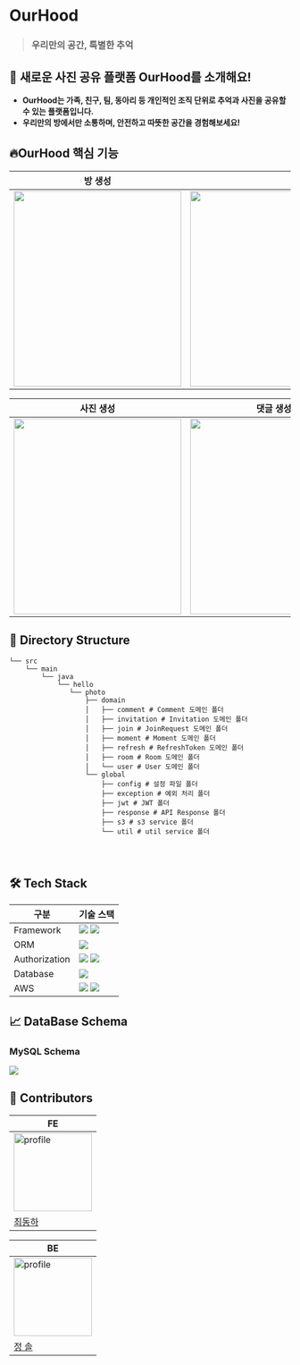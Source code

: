 # OurHood
> ### 우리만의 공간, 특별한 추억


## 📸 새로운 사진 공유 플랫폼 OurHood를 소개해요!
- **OurHood는 가족, 친구, 팀, 동아리 등 개인적인 조직 단위로 추억과 사진을 공유할 수 있는 플랫폼입니다.**
- **우리만의 방에서만 소통하며, 안전하고 따뜻한 공간을 경험해보세요!**


## 🔥OurHood 핵심 기능


| 방 생성                                                                                                                                                                                                                                                    | 사진 조회                                                                                                                                                                                                                                                   | 
|---------------------------------------------------------------------------------------------------------------------------------------------------------------------------------------------------------------------------------------------------------|---------------------------------------------------------------------------------------------------------------------------------------------------------------------------------------------------------------------------------------------------------| 
| <img src="https://ourhood-bucket.s3.ap-northeast-2.amazonaws.com/assets/%E1%84%89%E1%85%B3%E1%84%8F%E1%85%B3%E1%84%85%E1%85%B5%E1%86%AB%E1%84%89%E1%85%A3%E1%86%BA+2024-11-30+%E1%84%8B%E1%85%A9%E1%84%92%E1%85%AE+7.04.16.png" width=300 height= 350/> | <img src="https://ourhood-bucket.s3.ap-northeast-2.amazonaws.com/assets/%E1%84%89%E1%85%B3%E1%84%8F%E1%85%B3%E1%84%85%E1%85%B5%E1%86%AB%E1%84%89%E1%85%A3%E1%86%BA+2024-11-30+%E1%84%8B%E1%85%A9%E1%84%92%E1%85%AE+6.54.10.png" width=500 height=350 /> | 

| 사진 생성                                                                                                                                                                                                                                                  | 댓글 생성                                                                                                                                                                                                                                                    |
|--------------------------------------------------------------------------------------------------------------------------------------------------------------------------------------------------------------------------------------------------------|----------------------------------------------------------------------------------------------------------------------------------------------------------------------------------------------------------------------------------------------------------|
| <img src="https://ourhood-bucket.s3.ap-northeast-2.amazonaws.com/assets/%E1%84%89%E1%85%B3%E1%84%8F%E1%85%B3%E1%84%85%E1%85%B5%E1%86%AB%E1%84%89%E1%85%A3%E1%86%BA+2024-11-30+%E1%84%8B%E1%85%A9%E1%84%92%E1%85%AE+7.04.50.png" width=300 height=350/> | <img src="https://ourhood-bucket.s3.ap-northeast-2.amazonaws.com/assets/%E1%84%89%E1%85%B3%E1%84%8F%E1%85%B3%E1%84%85%E1%85%B5%E1%86%AB%E1%84%89%E1%85%A3%E1%86%BA+2024-11-30+%E1%84%8B%E1%85%A9%E1%84%92%E1%85%AE+6.55.46.png" width=300 height= 350 /> |



## 📂 Directory Structure
```
└── src
    └── main
        └── java
            └── hello
               └── photo
                   ├── domain
                   │   ├── comment # Comment 도메인 폴더
                   │   ├── invitation # Invitation 도메인 폴더
                   │   ├── join # JoinRequest 도메인 폴더
                   │   ├── moment # Moment 도메인 폴더
                   │   ├── refresh # RefreshToken 도메인 폴더
                   │   ├── room # Room 도메인 폴더
                   │   └── user # User 도메인 폴더
                   └── global
                       ├── config # 설정 파일 폴더
                       ├── exception # 예외 처리 폴더
                       ├── jwt # JWT 폴더
                       ├── response # API Response 폴더
                       ├── s3 # s3 service 폴더 
                       └── util # util service 폴더




```

## 🛠 Tech Stack


| 구분            | 기술 스택                                                                                                                                                                                                                                               |
|---------------|-----------------------------------------------------------------------------------------------------------------------------------------------------------------------------------------------------------------------------------------------------|
| Framework     | <img src="https://img.shields.io/badge/Spring Boot-6DB33F?style=for-the-social&logo=Spring Boot&logoColor=white"> <img src="https://img.shields.io/badge/Gradle-02303A?style=for-the-social&logo=Gradle&logoColor=white">                           
| ORM           | <img src="https://img.shields.io/badge/Spring Data JPA-6DB33F?style=for-the-social&logo=Databricks&logoColor=white">                                                                                                                                |
| Authorization | <img src="https://img.shields.io/badge/Spring Security-6DB33F?style=for-the-social&logo=springsecurity&logoColor=white">  <img src="https://img.shields.io/badge/JSON Web Tokens-000000?style=for-the-social&logo=JSON Web Tokens&logoColor=white"> |
| Database      | <img src="https://img.shields.io/badge/MySQL-4479A1.svg?style=for-the-social&logo=MySQL&logoColor=white">                                                                                                                                           |
| AWS           | <img src="https://img.shields.io/badge/AWS RDS-527FFF?style=for-the-social&logo=amazonrds&logoColor=white"> <img src ="https://img.shields.io/badge/AWS S3-69A31?style=for-the-social&logo=amazons3&logoColor=white">                               |


## 📈 DataBase Schema
### MySQL Schema

![]( https://mozipp.s3.ap-northeast-2.amazonaws.com/asset/OurHood+Erd.png)

## 👥 Contributors

| FE                                                                                                                    |
|-----------------------------------------------------------------------------------------------------------------------|
| <a href="https://github.com/dongha-choi"><img src="https://github.com/dongha-choi.png" alt="profile" width="140"></a> | 
| [최동하](https://github.com/dongha-choi)                                                                                 |


| BE |
| --- |
| <a href="https://github.com/so1eeee"><img src="https://github.com/so1eeee.png" alt="profile" width="140"> </a> 
|[정 솔](https://github.com/so1eeee)


